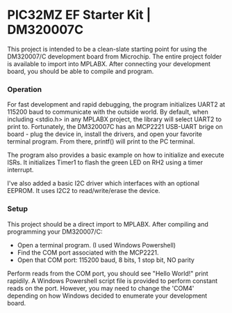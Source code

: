 # PIC32MZ EF Starter Kit | DM320007C #

This project is intended to be a clean-slate starting point for using the DM320007/C development
board from Microchip. The entire project folder is available to import into MPLABX. After
connecting your development board, you should be able to compile and program.

### Operation ###

For fast development and rapid debugging, the program initializes UART2 at 115200 baud to
communicate with the outside world. By default, when including <stdio.h> in any MPLABX
project, the library will select UART2 to print to. Fortunately, the DM320007C has an
MCP2221 USB-UART brige on board - plug the device in, install the drivers, and open
your favorite terminal program. From there, printf() will print to the PC terminal.

The program also provides a basic example on how to initialize and execute ISRs. It
initializes Timer1 to flash the green LED on RH2 using a timer interrupt.

I've also added a basic I2C driver which interfaces with an optional EEPROM. It uses
I2C2 to read/write/erase the device.

### Setup ###

This project should be a direct import to MPLABX. After compiling and programming
your DM320007/C:

* Open a terminal program. (I used Windows Powershell)
* Find the COM port associated with the MCP2221.
* Open that COM port: 115200 baud, 8 bits, 1 stop bit, NO parity

Perform reads from the COM port, you should see "Hello World!" print rapidily. A
Windows Powershell script file is provided to perform constant reads on the port.
However, you may need to change the 'COM4' depending on how Windows decided to
enumerate your development board.
